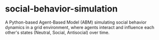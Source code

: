 # social-behavior-simulation
A Python-based Agent-Based Model (ABM) simulating social behavior dynamics in a grid environment, where agents interact and influence each other's states (Neutral, Social, Antisocial) over time.
